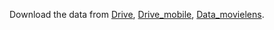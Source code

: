 Download the data from [Drive](https://drive.google.com/drive/folders/1e_Oll8FiJn_5i8Mi_VoXvbZidxdEcAW2?usp=share_link), [Drive_mobile](https://drive.google.com/drive/folders/1h7cH6YBX3JRl90kL_4SKeOx0XP6IQOc7?usp=share_link), [Data_movielens](https://drive.google.com/drive/folders/1BREjTQsKMxoHCCUtFLpEy4CaxdFf9LFA?usp=share_link).
